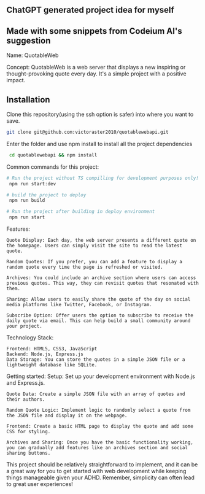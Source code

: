 ## ChatGPT generated project idea for myself
## Made with some snippets from Codeium AI's suggestion
Name: QuotableWeb

Concept: QuotableWeb is a web server that displays a new inspiring or thought-provoking quote every day. It's a simple project with a positive impact.

##  Installation
Clone this repository(using the ssh option is safer)  into where you want to save.

```bash
git clone git@github.com:victoraster2010/quotablewebapi.git
```
Enter the folder and use npm install to install all the project dependencies
```bash
 cd quotablewebapi && npm install
```
Common commands for this project:

```bash
# Run the project without TS compilling for development purposes only!
 npm run start:dev
```
```bash
# build the project to deploy
 npm run build
```
```bash
# Run the project after building in deploy environment
 npm run start
 ```

Features:

    Quote Display: Each day, the web server presents a different quote on the homepage. Users can simply visit the site to read the latest quote.

    Random Quotes: If you prefer, you can add a feature to display a random quote every time the page is refreshed or visited.

    Archives: You could include an archive section where users can access previous quotes. This way, they can revisit quotes that resonated with them.

    Sharing: Allow users to easily share the quote of the day on social media platforms like Twitter, Facebook, or Instagram.

    Subscribe Option: Offer users the option to subscribe to receive the daily quote via email. This can help build a small community around your project.

Technology Stack:

    Frontend: HTML5, CSS3, JavaScript
    Backend: Node.js, Express.js
    Data Storage: You can store the quotes in a simple JSON file or a lightweight database like SQLite.
Getting started:
    Setup: Set up your development environment with Node.js and Express.js.

    Quote Data: Create a simple JSON file with an array of quotes and their authors.

    Random Quote Logic: Implement logic to randomly select a quote from the JSON file and display it on the webpage.

    Frontend: Create a basic HTML page to display the quote and add some CSS for styling.

    Archives and Sharing: Once you have the basic functionality working, you can gradually add features like an archives section and social sharing buttons.

This project should be relatively straightforward to implement, and it can be a great way for you to get started with web development while keeping things manageable given your ADHD. Remember, simplicity can often lead to great user experiences!